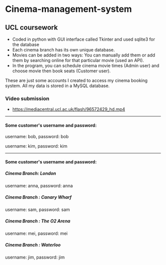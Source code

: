 # Cinema-management-system
## UCL coursework

- Coded in python with GUI interface called Tkinter and used sqlite3 for the database
-	Each cinema branch has its own unique database.
- Movies can be added in two ways: You can manually add them or add them by searching online for that particular movie (used an API).
-	In the program, you can schedule cinema movie times (Admin user) and choose movie then book seats (Customer user). 

These are just some accounts I created to access my cinema booking system.
All my data is stored in a MySQL database.

### Video submission
- https://mediacentral.ucl.ac.uk/flash/96572429_hd.mp4

 -------------------------------------------
#### Some customer's username and password:

username: bob,
password: bob

username: kim,
password: kim

-------------------------------------------
#### Some customer's username and password:

##### Cinema Branch: London

username: anna,
password: anna


##### Cinema Branch : Canary Wharf

username: sam,
password: sam

##### Cinema Branch : The O2 Arena

username: mei,
password: mei

##### Cinema Branch : Waterloo

username: jim,
password: jim

